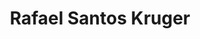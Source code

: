 ---
# Display name
title: Rafael Santos Kruger

# Is this the primary user of the site?
superuser: false

# Role/position
role: rafaelskruger@ufpr.br

# Highlight the author in author lists? (true/false)
highlight_name: false

# Organizational groups that you belong to (for People widget)
#   Set this to `[]` or comment out if you are not using People widget.
user_groups:
- Marketing
---